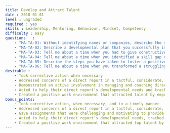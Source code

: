```yaml
---
title: Develop and Attract Talent
date : 2018-01-01
level : ungraded
required : yes
skills : Leadership, Mentoring, Behaviour, Mindset, Competency
difficulty : easy
questions   :
    - "MA-TA-01: Without identifying names or companies, describe the most challenging people management situation you have experienced in your role as a manager."
    - "MA-TA-02: Describe a developmental plan that you successfully implemented with a direct report."
    - "MA-TA-03: Tell me about a time when you had to give constructive feedback to a direct report that was not well received. How did you handle the situation?"
    - "MA-TA-04: Tell me about a time when you identified a skill gap on your team. How did you address this issue?"
    - "MA-TA-05: Describe the steps you have taken to foster a positive team environment that encouraged your direct reports to do their best."
    - "MA-TA-06: Tell me about a time when you transformed a struggling team member into a major contributor."
desirable :
    - Took corrective action when necessary
    - Addressed concerns of a direct report in a tactful, considerate, and respectful manner
    - Demonstrated an active involvement in managing and coaching direct reports to identify skills gaps
    - Acted to help their direct report’s developmental needs and tracked their progress
    - Created a positive work environment that attracted talent by empowering and investing in direct reports
bonus_points:
    - Took corrective action, when necessary, and in a timely manner
    - Addressed concerns of a direct report in a tactful, considerate, and respectful manner, even when met with hostility
    - Gave assignments that were challenging and motivating to provide development opportunities and identify skill gaps for current and future roles
    - Acted to help their direct report’s developmental needs, tracked their progress, and provided constructive feedback
    - Created a positive work environment that attracted top talent by empowering, rewarding, and investing in direct reports
---
```

